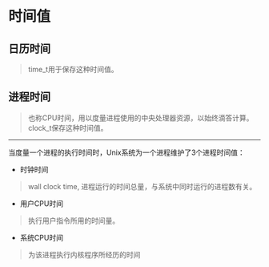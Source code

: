 # 时间值
## 日历时间
> time_t用于保存这种时间值。

## 进程时间
> 也称CPU时间，用以度量进程使用的中央处理器资源，以始终滴答计算。
clock_t保存这种时间值。
------
当度量一个进程的执行时间时，Unix系统为一个进程维护了3个进程时间值：

- 时钟时间
> wall clock time, 进程运行的时间总量，与系统中同时运行的进程数有关。
- 用户CPU时间
> 执行用户指令所用的时间量。
- 系统CPU时间
> 为该进程执行内核程序所经历的时间